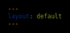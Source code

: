 ```yaml
---
layout: default
---
```


<html>


<head>
<meta charset="UTF-8"> 
<title>Chessboard</title>

<link rel="stylesheet" href="assets/css/chess.css" type="text/css">
<style>
@import url('https://fonts.googleapis.com/css?family=Chakra+Petch');
html, body{
  height: 100%;
  min-height: 100%;
  margin: 0;
	background: black;
	font-family: 'Chakra Petch', sans-serif;
	color: #ffffff;
	padding: 15px;
	overflow-x: hidden;
	max-width: 100%;
}
</style>


</head>

<body id="body">
</body>
<script src="assets/js/chessLogic.js">
</script>
<script>
    let color = true;
    let moving = false;
    lettersOnBoard = "abcdefgh";
    let gameMoves = [];
    let localColor;
    var lastMove = []
    var chessInterval
    // const url = "https://tngc.nighthawkcodescrums.gq/api/server"
    // const url = "http://localhost:8069/api/server"
    const url = "http://10.0.0.63:8087/api/server"
    const winnerUrl = 'http://172.19.164.171:8087/api/chess_users'
    //useful functions
    openPage()
    function openPage(){
        var container = document.createElement('div');
        var endgame = document.createElement('div');
        var joinGame = document.createElement('button');
        var startGame = document.createElement('button');
        container.classList.add('container');
        container.id = "container";
        endgame.classList.add('endgame');
        endgame.id = "endgame";
        joinGame.classList.add('button');
        joinGame.id = "joinGame"
        joinGame.innerHTML = "Join Game";
        joinGame.onclick = function(){
            joinGamePage(); 
            gameMoves = []}
        startGame.classList.add('button');
        startGame.innerHTML = "Start Game";
        startGame.id = "startGame"
        startGame.onclick = function(){
            createNewGame(); 
            document.getElementById("container").remove();
            gameMoves = []}
        document.getElementById('body').appendChild(container)
        document.getElementById('container').appendChild(endgame)
        document.getElementById('endgame').appendChild(joinGame)
        document.getElementById('endgame').appendChild(startGame)
    }
    function joinGamePage(){
        document.getElementById("startGame").remove();
        document.getElementById("joinGame").remove();
        var gid = document.createElement('input')
        var joinGame = document.createElement('button');
        gid.id = "gid"
        gid.type = "text"
        gid.classList.add('button')
        gid.placeholder = "Game Name"
        joinGame.classList.add('button');
            joinGame.id = "joinGame"
            joinGame.innerHTML = "Join Game";
            joinGame.onclick = function(){
                addSecondPlayer(); 
                document.getElementById("container").remove();
                gameMoves = []}
        document.getElementById('endgame').appendChild(gid)
        document.getElementById('endgame').appendChild(joinGame)
    }
    function globalIDs(gidTemp){
        gid = gidTemp
        // localuid = document.getElementById("uid").value
    }
    function checkMove(){
        let moveCheckOptions = {
            mode : 'cors',
            method : 'GET'
        }
        fetch(url + '/', moveCheckOptions)
        .then(response => {
            if (response.status !== 200) {
            console.log(errorMsg);
            return;
            }
            response.json().then(data => {
            data.forEach((c) => {
                console.log("fetchd")
                if (c[[gid]] != undefined){j
                    var newMoves = [c[[gid]]["move1"], c[[gid]]["move2"]]
                    if (lastMove[0] != newMoves[0] && lastMove[1] != newMoves[1]){
                        lastMove = newMoves
                        chessBoard[newMoves[0]][1].move(newMoves[1], newMoves[0])
                        putBoard()
                        turn++
                        kingCheck()
                    }
                }
            })
        })
        })
    }
    function kingCheck(){
        kingAlive = false
        for (let i = 1; i < 9; i++){
                for (j in lettersOnBoard){
                    var thisId = lettersOnBoard[j] + i;
                    if (chessBoard[thisId][0] = "K" + localColor){
                        kingAlive = true
                    }
                }
            }   
        if (!kingAlive){
            if (localColor == "b"){
                endGame("w")
            }
            else if (localColor =="w"){
                endGame("b")
            }
        }
    }
    function pushMove(currentM, newM){
        let movePushOptions = {
            mode : 'cors',
            method: 'POST',
            body : JSON.stringify([gid, currentM, newM])
        }
        fetch(url + '/pushMove', movePushOptions)
        .then(response => {
            if (response.status !== 200) {
            console.log(errorMsg);
            return;
            }
        })
    }
    function pushWinner(winner){
        let moveCheckOptions = {
            mode : 'cors',
            method : 'GET'
        }
        fetch(url + '/', moveCheckOptions)
        .then(response => {
            if (response.status !== 200) {
            console.log(errorMsg);
            return;
            }
            response.json().then(data => {
            console.log(data)
            data.forEach((c) => {
                if (c[[gid]] != undefined){
                    console.log(c[gid])
                    postGame(winner, c[[gid]])
                }
            })
        })
        })
    }
    function postGame(winner, storedData){
        if (winner === 'w'){
            winner = storedData.uid1
        } else {
            winner = storedData.uid2
        }
        storedData.winner = winner
        var today = new Date()
        today = today.getTime()
        storedData.date = today
        delete storedData.move1
        delete storedData.move2
        console.log(storedData)
        storedData = JSON.stringify(storedData)
        storedData = JSON.parse(storedData)
        let movePushOptions = {
            mode : 'cors',
            method: 'POST',
            body : JSON.stringify(storedData)
        }
        fetch(winnerUrl + '/update_game', movePushOptions)
        .then(response => {
            if (response.status !== 200) {
            console.log(response);
            return;
            }
            console.log(response)
            response.json().then(data => {
                console.log(data)
            })
        })
    }
    function readGame(){
        var options = {
            mode : 'cors',
            method: 'GET'
        }
        fetch(url + "/", options)
        .then(response => {
        if (response.status !== 200) {
          console.log(errorMsg);
          return;
        }
        response.json().then(data => {
            console.log(data)
        })
    })
    }
    function addSecondPlayer(){
        gid = document.getElementById("gid").value
        localColor = "b"
        secondPlayerOptions ={
            mode : 'cors',
            method: 'POST',
            body: JSON.stringify([localuid, gid]),
        }
        fetch(url + "/secondPlayer", secondPlayerOptions)
        .then(response => {
            if (response.status !== 200) {
                console.log(errorMsg);
            return;
            }
        response.josn().then(data => {
            if (data){
                startGame()
            }
            else{
                invalidGame()
            }
        })
        })
        startGame()
        return;
    }
    function invalidGame(){
        return
    }
    function createNewGame(){
        gidOptions = {
            mode :'cors',
            method: 'GET',
        }
        fetch(url + "/createNewGid", gidOptions)
        .then(response => {
            if (response.status !== 200){
                console.log(errorMsg);
            return;
            }
        response.json().then(data => {
            globalIDs(data)
            localColor = "w"
            createGameOptions = {
                mode : 'cors',
                method: 'POST',
                body : JSON.stringify({[gid] : {'uid1' : localuid, 'uid2' : 1234, 'move1' : 'move1', 'move2' : 'move2'}})
            }
            fetch(url + "/start", createGameOptions)
            .then(response => {
                if (response.status !== 200) {
                    console.log(errorMsg);
                return;
                }
            })
            startGame()
        })
        })
    }
    function getKeyByValue(object, value, type) {
        if (type == 1){
            return Object.keys(object).find(key => object[key] === value);
        }
        if (type == 2){
            return Object.keys(object).find(key => object[0][key] === value);
        }
        else{
            return "";
        }
    }
    function setBoard(obj){
            chessBoard[obj.position] = [obj.color + obj.id, obj]
    }
    function movePiece(currentM, newM){
            chessBoard[currentM][1].move(newM, currentM)
            lastMove = [currentM, newM]
            pushMove(currentM, newM)
    }
    function putOnBoard(id) {
            document.getElementById(id + "i").src = chessPieces[chessBoard[id][0][0]+chessBoard[id][0][1]];
            document.getElementById(id).style.fontSize = "60px";
            try{document.getElementById(id).classList.remove('selected')}catch{}
            if (id.split("")[1] == "1") color = !color;
            if (color){document.getElementById(id).classList.add('dark');}
            else document.getElementById(id).classList.add('light');
            color = !color;
    }
    function putBoard(){
            for (x in chessBoard){
                putOnBoard(x);
            }
    }
    function startGame(){
        var gidDisplay = document.createElement('p')
        gidDisplay.id = "gidDisplay"
        gidDisplay.innerHTML = "Game ID: \"" + gid + "\""
        var chessBoardDiv = document.createElement('div')
        chessBoardDiv.id = "chessBoard"
        chessBoardDiv.classList.add('chessboard')
        document.getElementById("body").appendChild(chessBoardDiv)
        document.getElementById("body").appendChild(gidDisplay)
        if (localColor == "w"){
            for (let i = 1; i < 9; i++){
                for (j in lettersOnBoard){
                    var thisId = lettersOnBoard[j] + (9 - i);
                    var square = document.createElement('div')
                    square.id = thisId
                    document.getElementById("chessBoard").appendChild(square)
                }
            }  
        }
        else {
            for (let i = 1; i < 9; i++){
                for (j in lettersOnBoard){
                    var thisId = lettersOnBoard[j] + i;
                    var square = document.createElement('div')
                    square.id = thisId
                    document.getElementById("chessBoard").appendChild(square)
                }
            }  
        } 
        // all of the setup
        chessBoard = {};
        //assigns the board
        for (j = 0; j <= 7; j++){
            letter = lettersOnBoard[j];
            for (i = 1; i <= 8; i++){
                var newKey = letter + i;
                chessBoard[newKey] = ["OO", undefined]
            }
        }
        currentM = [];
        // assigns chess piece codes to their emoji 
        chessPieces = {
            wP: "https://user-images.githubusercontent.com/111609656/217071573-b89fe06e-7fcf-40d3-a3f5-24b2df70fce3.png",
            wR: "https://user-images.githubusercontent.com/111609656/217149242-f921fbdc-10fe-4cc8-a3dc-e11874f80342.png",
            wN: "https://user-images.githubusercontent.com/111609656/217149238-5915e9c8-321c-4854-bc15-4bb6908a7895.png",
            wB: "https://user-images.githubusercontent.com/111609656/217149235-08bef402-7b72-4838-9c29-82c9ab50cdd7.png",
            wQ: "https://user-images.githubusercontent.com/111609656/217149240-2f8e9f11-2704-40b2-94a8-b14670b36dda.png",
            wK: "https://user-images.githubusercontent.com/111609656/217149237-14eacace-d8f1-4c6d-bf4c-59169f7cfbf3.png",
            OO: "",
            bP: "https://user-images.githubusercontent.com/111609656/217159745-c92d8368-206d-4c94-ac21-dbf53b231361.png",
            bR: "https://user-images.githubusercontent.com/111609656/217159750-a6d36405-9bea-4a15-a907-5e6a8f18024a.png",
            bN: "https://user-images.githubusercontent.com/111609656/217159743-247f6125-fb62-4e7c-abe4-b104156f519f.png",
            bB: "https://user-images.githubusercontent.com/111609656/217159737-a9c0df5f-0716-4915-b112-91eb254bad85.png",
            bQ: "https://user-images.githubusercontent.com/111609656/217159747-4eaf5833-f3df-4b86-9bff-1a91a4dbfcf3.png",
            bK: "https://user-images.githubusercontent.com/111609656/217159740-ef2994a2-3e67-4cb2-9471-00fc883789fd.png",
        }
        endGameBool = false;
        //move counter
        turn = 0;
        //Queens
        queenw = new queen("d1", "w")
        setBoard(queenw)
        queenb = new queen("d8", "b")
        setBoard(queenb)
        //Bishops
        bishopb1 = new bishop("c8", "b");
        setBoard(bishopb1)
        bishopb2 = new bishop("f8", "b");
        setBoard(bishopb2)
        bishopw1 = new bishop("c1", "w");
        setBoard(bishopw1)
        let bishopw2 = new bishop("f1", "w");
        setBoard(bishopw2)
        //Rooks
        rookb1 = new rook("a8", "b");
        setBoard(rookb1)
        rookb2 = new rook("h8", "b");
        setBoard(rookb2)
        rookw1 = new rook("a1", "w");
        setBoard(rookw1)
        rookw2 = new rook("h1", "w");
        setBoard(rookw2)
        //Pawns
        pawnw1 = new pawn("a2", "w")
        setBoard(pawnw1)
        pawnw2 = new pawn("b2", "w")
        setBoard(pawnw2)
        pawnw3 = new pawn("c2", "w")
        setBoard(pawnw3)
        pawnw4 = new pawn("d2", "w")
        setBoard(pawnw4)
        pawnw5 = new pawn("e2", "w")
        setBoard(pawnw5)
        pawnw6 = new pawn("f2", "w")
        setBoard(pawnw6)
        pawnw7 = new pawn("g2", "w")
        setBoard(pawnw7)
        pawnw8 = new pawn("h2", "w")
        setBoard(pawnw8)
        pawnb1 = new pawn("a7", "b")
        setBoard(pawnb1)
        pawnb2 = new pawn("b7", "b")
        setBoard(pawnb2)
        pawnb3 = new pawn("c7", "b")
        setBoard(pawnb3)
        pawnb4 = new pawn("d7", "b")
        setBoard(pawnb4)
        pawnb5 = new pawn("e7", "b")
        setBoard(pawnb5)
        pawnb6 = new pawn("f7", "b")
        setBoard(pawnb6)
        pawnb7 = new pawn("g7", "b")
        setBoard(pawnb7)
        pawnb8 = new pawn("h7", "b")
        setBoard(pawnb8)
        kingw = new king ("e1", "w")
        setBoard(kingw)
        kingb = new king ("e8", "b")
        setBoard(kingb)
        knightw1 = new knight ("b1", "w")
        setBoard(knightw1)
        knightw2 = new knight ("g1", "w")
        setBoard(knightw2)
        knightb1 = new knight ("b8", "b")
        setBoard(knightb1)
        knightb2 = new knight ("g8", "b")
        setBoard(knightb2)
        //puts the pieces on the board
        for (let i = 1; i < 9; i++){
            for (j in lettersOnBoard){
                const x = document.createElement('img') 
                var thisId = lettersOnBoard[j] + i;
                x.id=(thisId + "i")
                if (chessPieces[chessBoard[thisId][0][0]+chessBoard[thisId][0][1]] != ""){
                    x.src=(chessPieces[chessBoard[thisId][0][0]+chessBoard[thisId][0][1]])
                }
                document.getElementById(thisId).appendChild(x)
                document.getElementById(thisId).onclick = function () {move(this);};
            }
        }
        putBoard()
        chessInterval = setInterval(() => {   try {checkMove()} catch {console.log('heheheha')}}, 1000)
        }
        // startGame()
        function move(div){
            var id = div.id
            if (!moving && div.children[0].src[8] == "u" && turnMoveCheck(chessBoard[id][0][0])){
                moving = true
                if (div.children[0].src[8] == "u"){
                    currentM.push(id);
                    var moves = chessBoard[id][1].getAvailableMoves();
                    moves.forEach((c) => {
                        document.getElementById(c).classList.replace('dark', 'selected');
                        document.getElementById(c).classList.replace('light', 'selected');
                    })
                } 
            }else if (div.className == "selected"){
                divId = div.id
                if (chessBoard[divId][0][1] == "K"){
                    endGameBool = true;
                }
                movePiece(currentM[0], divId)
                gameMoves.push({["move" + turn] : [currentM[0], divId]})
                putBoard();
                if (endGameBool){setTimeout(() => endGame(localColor), 0)}
                moving = false;
                turn += 1;
                currentM = [];
            }else{
                putBoard();
                currentM = [];
                moving = false;
                if (div.children[0].src[8] == "u" && turnMoveCheck(chessBoard[id][0][0])){
                    move(id);
                }
            }
        }
        function turnMoveCheck(color){
            if (turn % 2 == 1 && localColor == "b" && localColor == color){
                return true
            }
            if (turn % 2 == 0 && localColor == "w" && localColor == color){
                return true
            }
            else {
                return false;
            }
        }
        function endGame(color){
            for (let i = 1; i < 9; i++){
                for (j in lettersOnBoard){
                    var thisId = lettersOnBoard[j] + i;
                    document.getElementById(thisId).remove()
                }
            }   
            document.getElementById("chessBoard").remove();
            var container = document.createElement('div');
            var endgame = document.createElement('div');
            var winlose = document.createElement('p');
            var joinGame = document.createElement('button');
            var startGame = document.createElement('button');
            container.classList.add('container');
            container.id = "container";
            winlose.classList.add('winLose');
            if (color = localColor){
                winlose.innerHTML = "You Win!"
            }
            else {
                winlose.innerHTML = "You Lose!"
            }
            endgame.classList.add('endgame');
            endgame.id = "endgame";
            joinGame.classList.add('button');
            joinGame.id = "joinGame"
            joinGame.innerHTML = "Join Game";
            joinGame.onclick = function(){
                joinGamePage(); 
                gameMoves = []}
            startGame.classList.add('button');
            startGame.innerHTML = "Start Game";
            startGame.id = "startGame"
            startGame.onclick = function(){
                createNewGame(); 
                document.getElementById("container").remove();
                gameMoves = []}
            document.getElementById('body').appendChild(container)
            document.getElementById('container').appendChild(endgame)
            document.getElementById('endgame').appendChild(joinGame)
            document.getElementById('endgame').appendChild(startGame)
            clearInterval(chessInterval)
            pushWinner(color)
            // setInterval(function (){
            //     deleteOptions = {
            //         mode : 'cors',
            //         method: 'DELETE',
            //         body : gid
            //     }
            //     fetch(url + "/removeGame", deleteOptions)
            //     .then(response => {
            //         if (response.status !== 200){
            //             console.log(errorMsg);
            //         return;
            //         }
            //     })
            // }, 10000)
            }   
</script>
<script>
</script>
</html>

